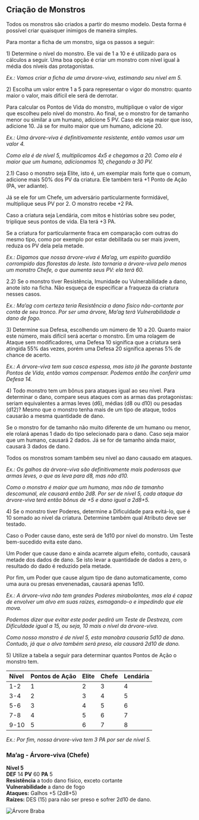 ## **Criação de Monstros**

Todos os monstros são criados a partir do mesmo modelo. Desta forma é possível criar quaisquer inimigos de maneira simples.

Para montar a ficha de um monstro, siga os passos a seguir:

1\) Determine o nível do monstro. Ele vai de 1 a 10 e é utilizado para os cálculos a seguir. Uma boa opção é criar um monstro com nível igual à média dos níveis das protagonistas.

*Ex.: Vamos criar a ficha de uma árvore-viva, estimando seu nível em 5\.*

2\) Escolha um valor entre 1 a 5 para representar o vigor do monstro: quanto maior o valor, mais difícil ele será de derrotar.

Para calcular os Pontos de Vida do monstro, multiplique o valor de vigor que escolheu pelo nível do monstro. Ao final, se o monstro for de tamanho menor ou similar a um humano, adicione 5 PV. Caso ele seja maior que isso, adicione 10\. Já se for muito maior que um humano, adicione 20\.

*Ex.: Uma árvore-viva é definitivamente resistente, então vamos usar um valor 4\.*

*Como ela é de nível 5, multiplicamos 4x5 e chegamos a 20\. Como ela é maior que um humano, adicionamos 10, chegando a 30 PV.*

2.1)  Caso o monstro seja Elite, isto é, um exemplar mais forte que o comum, adicione mais 50% dos PV da criatura. Ele também terá \+1 Ponto de Ação (PA, ver adiante).

Já se ele for um Chefe, um adversário particularmente formidável, multiplique seus PV por 2\. O monstro recebe \+2 PA.

Caso a criatura seja Lendária, com mitos e histórias sobre seu poder, triplique seus pontos de vida. Ela terá \+3 PA.

Se a criatura for particularmente fraca em comparação com outras do mesmo tipo, como por exemplo por estar debilitada ou ser mais jovem, reduza os PV dela pela metade.

*Ex.: Digamos que nossa árvore-viva é Ma’ag, um espírito guardião corrompido das florestas do leste. Isto tornaria a árvore-viva pelo menos um monstro Chefe, o que aumenta seus PV: ela terá 60\.*

2.2) Se o monstro tiver Resistência, Imunidade ou Vulnerabilidade a dano, anote isto na ficha. Não esqueça de especificar a fraqueza da criatura nesses casos.

*Ex.: Ma’ag com certeza teria Resistência a dano físico não-cortante por conta de seu tronco. Por ser uma árvore, Ma’ag terá Vulnerabilidade a dano de fogo.*

3\) Determine sua Defesa, escolhendo um número de 10 a 20\. Quanto maior este número, mais difícil será acertar o monstro. Em uma rolagem de Ataque sem modificadores, uma Defesa 10 significa que a criatura será atingida 55% das vezes, porém uma Defesa 20 significa apenas 5% de chance de acerto.

*Ex.: A árvore-viva tem sua casca espessa, mas isto já lhe garante bastante Pontos de Vida, então vamos compensar. Podemos então lhe conferir uma Defesa 14\.* 

4\) Todo monstro tem um bônus para ataques igual ao seu nível. Para determinar o dano, compare seus ataques com as armas das protagonistas: seriam equivalentes a armas leves (d6), médias (d8 ou d10) ou pesadas (d12)? Mesmo que o monstro tenha mais de um tipo de ataque, todos causarão a mesma quantidade de dano.

Se o monstro for de tamanho não muito diferente de um humano ou menor, ele rolará apenas 1 dado do tipo selecionado para o dano. Caso seja maior que um humano, causará 2 dados. Já se for de tamanho ainda maior, causará 3 dados de dano.

Todos os monstros somam também seu nível ao dano causado em ataques.

*Ex.: Os galhos da árvore-viva são definitivamente mais poderosas que armas leves, o que as leva para d8, mas não d10.*

*Como o monstro é maior que um humano, mas não de tamanho descomunal, ele causará então 2d8. Por ser de nível 5, cada ataque da árvore-viva terá então bônus de \+5 e dano igual a 2d8+5.*

4\) Se o monstro tiver Poderes, determine a Dificuldade para evitá-lo, que é 10 somado ao nível da criatura. Determine também qual Atributo deve ser testado.

Caso o Poder cause dano, este será de 1d10 por nível do monstro. Um Teste bem-sucedido evita este dano.

Um Poder que cause dano e ainda acarrete algum efeito, contudo, causará metade dos dados de dano. Se isto levar a quantidade de dados a zero, o resultado do dado é reduzido pela metade.

Por fim, um Poder que cause algum tipo de dano automaticamente, como uma aura ou presas envenenadas, causará apenas 1d10.

*Ex.: A árvore-viva não tem grandes Poderes mirabolantes, mas ela é capaz de envolver um alvo em suas raízes, esmagando-o e impedindo que ele mova.*

*Podemos dizer que evitar este poder pedirá um Teste de Destreza, com Dificuldade igual a 15, ou seja, 10 mais o nível da árvore-viva.*

*Como nosso monstro é de nível 5, esta manobra causaria 5d10 de dano. Contudo, já que o alvo também será preso, ela causará 2d10 de dano.*

5\) Utilize a tabela a seguir para determinar quantos Pontos de Ação o monstro tem.

| Nível | Pontos de Ação | Elite | Chefe | Lendária |
| :---- | :---- | :---- | :---- | :---- |
| 1-2 | 1 | 2 | 3 | 4 |
| 3-4 | 2 | 3 | 4 | 5 |
| 5-6 | 3 | 4 | 5 | 6 |
| 7-8 | 4 | 5 | 6 | 7 |
| 9-10 | 5 | 6 | 7 | 8 |

*Ex.: Por fim, nossa árvore-viva tem 3 PA por ser de nível 5\.*

### **Ma’ag \- Árvore-viva (Chefe)**

**Nível 5**  
**DEF** 14	**PV** 60	**PA** 5  
**Resistência** a todo dano físico, exceto cortante  
**Vulnerabilidade** a dano de fogo  
**Ataques:** Galhos \+5 (2d8+5)  
**Raízes:** DES (15) para não ser preso e sofrer 2d10 de dano.

![Árvore Braba](/art/mikoarc/Awakened%20Tree.png "Árvore Braba")

